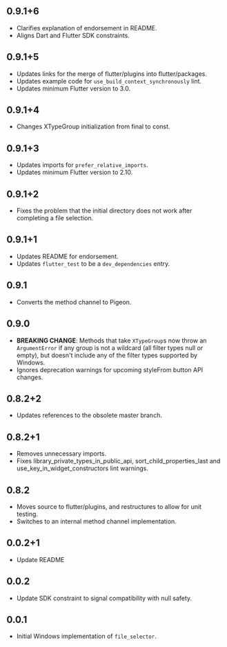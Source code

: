 ## 0.9.1+6

* Clarifies explanation of endorsement in README.
* Aligns Dart and Flutter SDK constraints.

## 0.9.1+5

* Updates links for the merge of flutter/plugins into flutter/packages.
* Updates example code for `use_build_context_synchronously` lint.
* Updates minimum Flutter version to 3.0.

## 0.9.1+4

* Changes XTypeGroup initialization from final to const.

## 0.9.1+3

* Updates imports for `prefer_relative_imports`.
* Updates minimum Flutter version to 2.10.

## 0.9.1+2

* Fixes the problem that the initial directory does not work after completing a file selection.

## 0.9.1+1

* Updates README for endorsement.
* Updates `flutter_test` to be a `dev_dependencies` entry.

## 0.9.1

* Converts the method channel to Pigeon.

## 0.9.0

* **BREAKING CHANGE**: Methods that take `XTypeGroup`s now throw an
  `ArgumentError` if any group is not a wildcard (all filter types null or
  empty), but doesn't include any of the filter types supported by Windows.
* Ignores deprecation warnings for upcoming styleFrom button API changes.

## 0.8.2+2

* Updates references to the obsolete master branch.

## 0.8.2+1

* Removes unnecessary imports.
* Fixes library_private_types_in_public_api, sort_child_properties_last and use_key_in_widget_constructors
  lint warnings.

## 0.8.2

* Moves source to flutter/plugins, and restructures to allow for unit testing.
* Switches to an internal method channel implementation.

## 0.0.2+1

* Update README

## 0.0.2

* Update SDK constraint to signal compatibility with null safety.

## 0.0.1

* Initial Windows implementation of `file_selector`.
